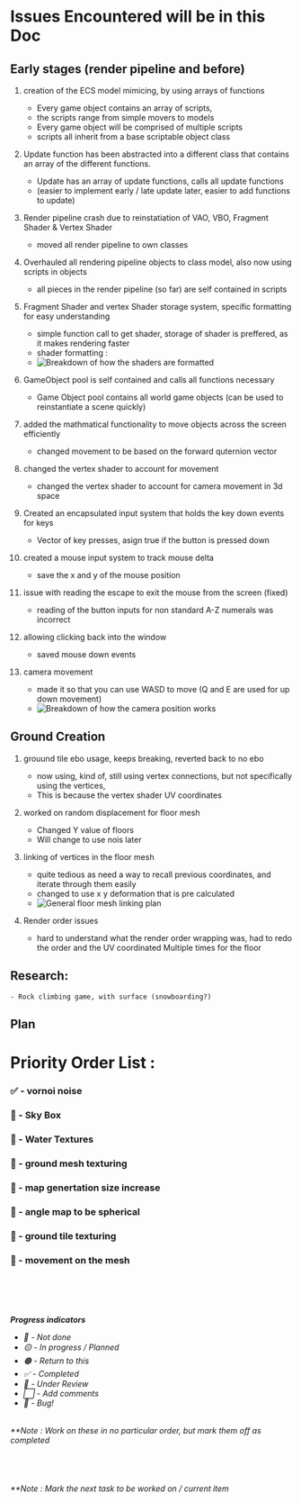 # Issues Encountered will be in this Doc

## Early stages (render pipeline and before)

1. creation of the ECS model mimicing, by using arrays of functions
    - Every game object contains an array of scripts,
    - the scripts range from simple movers to models
    - Every game object will be comprised of multiple scripts
    - scripts all inherit from a base scriptable object class

2. Update function has been abstracted into a different class that contains an array of the different functions.
    - Update has an array of update functions, calls all update functions
    - (easier to implement early / late update later, easier to add functions to update)

3. Render pipeline crash due to reinstatiation of VAO, VBO, Fragment Shader & Vertex Shader
    - moved all render pipeline to own classes

4. Overhauled all rendering pipeline objects to class model, also now using scripts in objects
    - all pieces in the render pipeline (so far) are self contained in scripts

5. Fragment Shader and vertex Shader storage system, specific formatting for easy understanding
    - simple function call to get shader, storage of shader is preffered, as it makes rendering faster
    - shader formatting :
    - ![Breakdown of how the shaders are formatted](.\MarkdownImgs\ShaderFormat.png "ShaderFormatImage")

6. GameObject pool is self contained and calls all functions necessary
    - Game Object pool contains all world game objects (can be used to reinstantiate a scene quickly)

7. added the mathmatical functionality to move objects across the screen efficiently
    - changed movement to be based on the forward quternion vector

8. changed the vertex shader to account for movement
    - changed the vertex shader to account for camera movement in 3d space

9. Created an encapsulated input system that holds the key down events for keys
    - Vector of key presses, asign true if the button is pressed down

10. created a mouse input system to track mouse delta
    - save the x and y of the mouse position

11. issue with reading the escape to exit the mouse from the screen (fixed)
    - reading of the button inputs for non standard A-Z numerals was incorrect

12. allowing clicking back into the window
    - saved mouse down events

13. camera movement
    - made it so that you can use WASD to move (Q and E are used for up down movement)
    - ![Breakdown of how the camera position works](.\MarkdownImgs\CameraPassing.png "CameraPassingLayout")

## Ground Creation

1. grouund tile ebo usage, keeps breaking, reverted back to no ebo
    - now using, kind of, still using vertex connections, but not specifically using the vertices,
    - This is because the vertex shader UV coordinates

2. worked on random displacement for floor mesh
    - Changed Y value of floors
    - Will change to use nois later


3. linking of vertices in the floor mesh
    - quite tedious as need a way to recall previous coordinates, and iterate through them easily
    - changed to use x y deformation that is pre calculated
    - ![General floor mesh linking plan](.\MarkdownImgs\MeshLinking.png "mesh linking plan")

4. Render order issues
    - hard to understand what the render order wrapping was, had to redo the order and the UV coordinated Multiple times for the floor

## Research:
    - Rock climbing game, with surface (snowboarding?)

## Plan

# Priority Order List : 

### ✅ - vornoi noise
### 🔴 - Sky Box
### 🔴 - Water Textures
### 🔴 - ground mesh texturing
### 🔴 - map genertation size increase
### 🔴 - angle map to be spherical
### 🔴 - ground tile texturing
### 🔴 - movement on the mesh

<br><br><br>
  </em></p>
    <h6><em>**Progress indicators**</em>
     <ul>
       <li>🔴 - Not done</li>
       <li>🟡 - In progress / Planned</li>
       <li>🟠 - Return to this</li>
       <li>✅ - Completed</li>
       <li>🔷 - Under Review</li>
       <li>⬜ - Add comments</li>
       <li>🐛 - Bug!</li>
     </ul>
    </h6>
  </em>
  <em>
  <h6>**Note : Work on these in no particular order, but mark them off as completed</h6><br>
  <h6>**Note : Mark the next task to be worked on / current item</h6>
  </em>